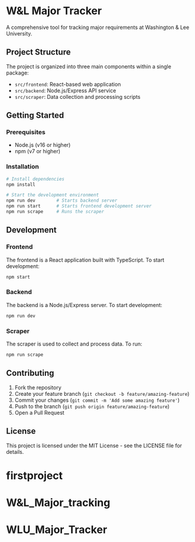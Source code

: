 # W&L Major Tracker

A comprehensive tool for tracking major requirements at Washington & Lee University.

## Project Structure

The project is organized into three main components within a single package:

- `src/frontend`: React-based web application
- `src/backend`: Node.js/Express API service
- `src/scraper`: Data collection and processing scripts

## Getting Started

### Prerequisites

- Node.js (v16 or higher)
- npm (v7 or higher)

### Installation

```bash
# Install dependencies
npm install

# Start the development environment
npm run dev        # Starts backend server
npm run start      # Starts frontend development server
npm run scrape     # Runs the scraper
```

## Development

### Frontend

The frontend is a React application built with TypeScript. To start development:

```bash
npm start
```

### Backend

The backend is a Node.js/Express server. To start development:

```bash
npm run dev
```

### Scraper

The scraper is used to collect and process data. To run:

```bash
npm run scrape
```

## Contributing

1. Fork the repository
2. Create your feature branch (`git checkout -b feature/amazing-feature`)
3. Commit your changes (`git commit -m 'Add some amazing feature'`)
4. Push to the branch (`git push origin feature/amazing-feature`)
5. Open a Pull Request

## License

This project is licensed under the MIT License - see the LICENSE file for details.
# firstproject
# W&L_Major_tracking
# WLU_Major_Tracker
